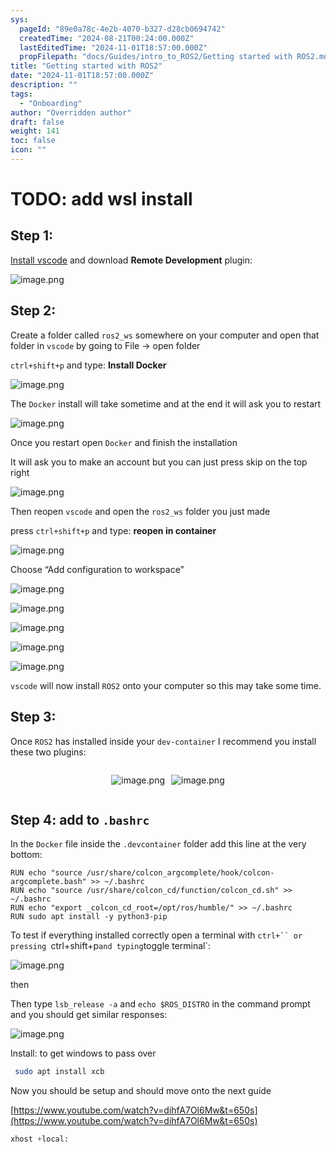 ```yaml
---
sys:
  pageId: "89e0a78c-4e2b-4070-b327-d28cb0694742"
  createdTime: "2024-08-21T00:24:00.000Z"
  lastEditedTime: "2024-11-01T18:57:00.000Z"
  propFilepath: "docs/Guides/intro_to_ROS2/Getting started with ROS2.md"
title: "Getting started with ROS2"
date: "2024-11-01T18:57:00.000Z"
description: ""
tags:
  - "Onboarding"
author: "Overridden author"
draft: false
weight: 141
toc: false
icon: ""
---
```


# TODO: add wsl install

## Step 1:

[Install vscode](https://code.visualstudio.com/download) and download **Remote Development** plugin:

![image.png](https://prod-files-secure.s3.us-west-2.amazonaws.com/d518164a-d88e-44d1-a4ee-3adb3bd8bce0/efb52993-1881-4a40-b95e-6f020334f022/image.png?X-Amz-Algorithm=AWS4-HMAC-SHA256&X-Amz-Content-Sha256=UNSIGNED-PAYLOAD&X-Amz-Credential=ASIAZI2LB4665LW37B7U%2F20250307%2Fus-west-2%2Fs3%2Faws4_request&X-Amz-Date=20250307T021553Z&X-Amz-Expires=3600&X-Amz-Security-Token=IQoJb3JpZ2luX2VjEO%2F%2F%2F%2F%2F%2F%2F%2F%2F%2F%2FwEaCXVzLXdlc3QtMiJHMEUCIGHk9gJBHs35vttuCnF4qqhZ6Gr7%2BzQWlGwPnp3HumvKAiEAvLXTJFs1BGZCKgfMTRo%2B9KiAmJu6bZTdasuJaJxqo7Mq%2FwMIOBAAGgw2Mzc0MjMxODM4MDUiDNq5sJ8jgCwLWnRYdyrcA%2Fw7qCbJmnBPTFieolWF7uZyBbS11Ca6JmCmhdQjxPX3Mcu%2BjZvnDhtcMzbhwJX5IgIMXjt2le2e4FPT8F%2BYAgT7fWMY0owEmg8haqkd%2B9sr7Rzlm7PbEnHXedwmBacOkIYRBfnQm7ftQHArnRyVsk6liZjYP9CbG1Uhl2%2FtvFZ3bn3QBfNvSUqtlo9%2FoQSnRoxPh%2FNalIrmYXM7EUS3OGIMSyUOYN7U4o4iwcYmYug2caYRAsaoZ3IGFh%2Bp36ZcqAUvS1NjVLkPnhT9SMs5%2BZT%2Fo44yH4yD5ejB9kk%2BhLjBjf1hAkC2qIeCBFh9%2FPCdOiNckRKEdy9LoCyCUO%2Bdid4VykVwUwvQA5RKM9mADJeoJxj9kXuAONktNp1Ca5N6Qbb6s%2FtykROudIO97vfTmWeSqBI3u0ecmSv5oBxlwUcMJpsycxBRKQudLG2fhkgBunrB7ckoyEPUpacW1iioqVAIppe9EiBWXy5FuW04IDIL9%2F4pCt0%2FMjWn4SoIEcb30JY2T%2FYb8XGtE7%2FWTZm%2B5IvsVqVj2BOZI0vPqNJAtaAkKH7vV79dX89e1ZwN0hdS6QjYRfhmtoMvb8bnje%2BJSOdaXwcUTnZPjtXHk%2FKlnJvOxoDjYiG8n5aDkSAMMJLJqL4GOqUBAeINTAGxUNQMQDbZhulrpnOUsY9yIIJjYslzkatwMRVid2BInP5UeQyo0n452weRqmdvW0djGjvkfPiukEjwMqbh5V5pB9sQ4VQR4gwi2Rj%2BsY%2FdZlflnFM5vmG1rYHbvKSAvISPT3ANf1UTBP0xEGKDhcWsnJGHB47tS%2BK3Nko00GYN2DlYnZbx%2Bu5gOoYkxB5tpUkFdwqp9gK4NEQUdIlbFR9%2F&X-Amz-Signature=0b5b6c4da8ea1a742b969ffc04bb4750e12505a399d21379fd69ef033ac4a0e7&X-Amz-SignedHeaders=host&x-id=GetObject)

## Step 2:

Create a folder called `ros2_ws` somewhere on your computer and open that folder in `vscode` by going to File → open folder 

`ctrl+shift+p` and type: **Install Docker**

![image.png](https://prod-files-secure.s3.us-west-2.amazonaws.com/d518164a-d88e-44d1-a4ee-3adb3bd8bce0/2269dc0e-1cd5-47ff-bceb-c04ad9b2eab0/image.png?X-Amz-Algorithm=AWS4-HMAC-SHA256&X-Amz-Content-Sha256=UNSIGNED-PAYLOAD&X-Amz-Credential=ASIAZI2LB4665LW37B7U%2F20250307%2Fus-west-2%2Fs3%2Faws4_request&X-Amz-Date=20250307T021553Z&X-Amz-Expires=3600&X-Amz-Security-Token=IQoJb3JpZ2luX2VjEO%2F%2F%2F%2F%2F%2F%2F%2F%2F%2F%2FwEaCXVzLXdlc3QtMiJHMEUCIGHk9gJBHs35vttuCnF4qqhZ6Gr7%2BzQWlGwPnp3HumvKAiEAvLXTJFs1BGZCKgfMTRo%2B9KiAmJu6bZTdasuJaJxqo7Mq%2FwMIOBAAGgw2Mzc0MjMxODM4MDUiDNq5sJ8jgCwLWnRYdyrcA%2Fw7qCbJmnBPTFieolWF7uZyBbS11Ca6JmCmhdQjxPX3Mcu%2BjZvnDhtcMzbhwJX5IgIMXjt2le2e4FPT8F%2BYAgT7fWMY0owEmg8haqkd%2B9sr7Rzlm7PbEnHXedwmBacOkIYRBfnQm7ftQHArnRyVsk6liZjYP9CbG1Uhl2%2FtvFZ3bn3QBfNvSUqtlo9%2FoQSnRoxPh%2FNalIrmYXM7EUS3OGIMSyUOYN7U4o4iwcYmYug2caYRAsaoZ3IGFh%2Bp36ZcqAUvS1NjVLkPnhT9SMs5%2BZT%2Fo44yH4yD5ejB9kk%2BhLjBjf1hAkC2qIeCBFh9%2FPCdOiNckRKEdy9LoCyCUO%2Bdid4VykVwUwvQA5RKM9mADJeoJxj9kXuAONktNp1Ca5N6Qbb6s%2FtykROudIO97vfTmWeSqBI3u0ecmSv5oBxlwUcMJpsycxBRKQudLG2fhkgBunrB7ckoyEPUpacW1iioqVAIppe9EiBWXy5FuW04IDIL9%2F4pCt0%2FMjWn4SoIEcb30JY2T%2FYb8XGtE7%2FWTZm%2B5IvsVqVj2BOZI0vPqNJAtaAkKH7vV79dX89e1ZwN0hdS6QjYRfhmtoMvb8bnje%2BJSOdaXwcUTnZPjtXHk%2FKlnJvOxoDjYiG8n5aDkSAMMJLJqL4GOqUBAeINTAGxUNQMQDbZhulrpnOUsY9yIIJjYslzkatwMRVid2BInP5UeQyo0n452weRqmdvW0djGjvkfPiukEjwMqbh5V5pB9sQ4VQR4gwi2Rj%2BsY%2FdZlflnFM5vmG1rYHbvKSAvISPT3ANf1UTBP0xEGKDhcWsnJGHB47tS%2BK3Nko00GYN2DlYnZbx%2Bu5gOoYkxB5tpUkFdwqp9gK4NEQUdIlbFR9%2F&X-Amz-Signature=167cb5ea22ff9a925ee3e13564f2ad2ceeb1e40d6d8f19d2eb93708999f41e54&X-Amz-SignedHeaders=host&x-id=GetObject)

The `Docker` install will take sometime and at the end it will ask you to restart

![image.png](https://prod-files-secure.s3.us-west-2.amazonaws.com/d518164a-d88e-44d1-a4ee-3adb3bd8bce0/ed233f78-be33-4b1f-b89c-9c346c0e961e/image.png?X-Amz-Algorithm=AWS4-HMAC-SHA256&X-Amz-Content-Sha256=UNSIGNED-PAYLOAD&X-Amz-Credential=ASIAZI2LB4665LW37B7U%2F20250307%2Fus-west-2%2Fs3%2Faws4_request&X-Amz-Date=20250307T021553Z&X-Amz-Expires=3600&X-Amz-Security-Token=IQoJb3JpZ2luX2VjEO%2F%2F%2F%2F%2F%2F%2F%2F%2F%2F%2FwEaCXVzLXdlc3QtMiJHMEUCIGHk9gJBHs35vttuCnF4qqhZ6Gr7%2BzQWlGwPnp3HumvKAiEAvLXTJFs1BGZCKgfMTRo%2B9KiAmJu6bZTdasuJaJxqo7Mq%2FwMIOBAAGgw2Mzc0MjMxODM4MDUiDNq5sJ8jgCwLWnRYdyrcA%2Fw7qCbJmnBPTFieolWF7uZyBbS11Ca6JmCmhdQjxPX3Mcu%2BjZvnDhtcMzbhwJX5IgIMXjt2le2e4FPT8F%2BYAgT7fWMY0owEmg8haqkd%2B9sr7Rzlm7PbEnHXedwmBacOkIYRBfnQm7ftQHArnRyVsk6liZjYP9CbG1Uhl2%2FtvFZ3bn3QBfNvSUqtlo9%2FoQSnRoxPh%2FNalIrmYXM7EUS3OGIMSyUOYN7U4o4iwcYmYug2caYRAsaoZ3IGFh%2Bp36ZcqAUvS1NjVLkPnhT9SMs5%2BZT%2Fo44yH4yD5ejB9kk%2BhLjBjf1hAkC2qIeCBFh9%2FPCdOiNckRKEdy9LoCyCUO%2Bdid4VykVwUwvQA5RKM9mADJeoJxj9kXuAONktNp1Ca5N6Qbb6s%2FtykROudIO97vfTmWeSqBI3u0ecmSv5oBxlwUcMJpsycxBRKQudLG2fhkgBunrB7ckoyEPUpacW1iioqVAIppe9EiBWXy5FuW04IDIL9%2F4pCt0%2FMjWn4SoIEcb30JY2T%2FYb8XGtE7%2FWTZm%2B5IvsVqVj2BOZI0vPqNJAtaAkKH7vV79dX89e1ZwN0hdS6QjYRfhmtoMvb8bnje%2BJSOdaXwcUTnZPjtXHk%2FKlnJvOxoDjYiG8n5aDkSAMMJLJqL4GOqUBAeINTAGxUNQMQDbZhulrpnOUsY9yIIJjYslzkatwMRVid2BInP5UeQyo0n452weRqmdvW0djGjvkfPiukEjwMqbh5V5pB9sQ4VQR4gwi2Rj%2BsY%2FdZlflnFM5vmG1rYHbvKSAvISPT3ANf1UTBP0xEGKDhcWsnJGHB47tS%2BK3Nko00GYN2DlYnZbx%2Bu5gOoYkxB5tpUkFdwqp9gK4NEQUdIlbFR9%2F&X-Amz-Signature=cd71d8c078b69067f57a58d41d2d9751ac613e6e4cdba0189caccb190adadba9&X-Amz-SignedHeaders=host&x-id=GetObject)

Once you restart open `Docker` and finish the installation

It will ask you to make an account but you can just press skip on the top right

![image.png](https://prod-files-secure.s3.us-west-2.amazonaws.com/d518164a-d88e-44d1-a4ee-3adb3bd8bce0/21010ad9-1659-4fd9-9f59-9932a09b2a3d/image.png?X-Amz-Algorithm=AWS4-HMAC-SHA256&X-Amz-Content-Sha256=UNSIGNED-PAYLOAD&X-Amz-Credential=ASIAZI2LB4665LW37B7U%2F20250307%2Fus-west-2%2Fs3%2Faws4_request&X-Amz-Date=20250307T021553Z&X-Amz-Expires=3600&X-Amz-Security-Token=IQoJb3JpZ2luX2VjEO%2F%2F%2F%2F%2F%2F%2F%2F%2F%2F%2FwEaCXVzLXdlc3QtMiJHMEUCIGHk9gJBHs35vttuCnF4qqhZ6Gr7%2BzQWlGwPnp3HumvKAiEAvLXTJFs1BGZCKgfMTRo%2B9KiAmJu6bZTdasuJaJxqo7Mq%2FwMIOBAAGgw2Mzc0MjMxODM4MDUiDNq5sJ8jgCwLWnRYdyrcA%2Fw7qCbJmnBPTFieolWF7uZyBbS11Ca6JmCmhdQjxPX3Mcu%2BjZvnDhtcMzbhwJX5IgIMXjt2le2e4FPT8F%2BYAgT7fWMY0owEmg8haqkd%2B9sr7Rzlm7PbEnHXedwmBacOkIYRBfnQm7ftQHArnRyVsk6liZjYP9CbG1Uhl2%2FtvFZ3bn3QBfNvSUqtlo9%2FoQSnRoxPh%2FNalIrmYXM7EUS3OGIMSyUOYN7U4o4iwcYmYug2caYRAsaoZ3IGFh%2Bp36ZcqAUvS1NjVLkPnhT9SMs5%2BZT%2Fo44yH4yD5ejB9kk%2BhLjBjf1hAkC2qIeCBFh9%2FPCdOiNckRKEdy9LoCyCUO%2Bdid4VykVwUwvQA5RKM9mADJeoJxj9kXuAONktNp1Ca5N6Qbb6s%2FtykROudIO97vfTmWeSqBI3u0ecmSv5oBxlwUcMJpsycxBRKQudLG2fhkgBunrB7ckoyEPUpacW1iioqVAIppe9EiBWXy5FuW04IDIL9%2F4pCt0%2FMjWn4SoIEcb30JY2T%2FYb8XGtE7%2FWTZm%2B5IvsVqVj2BOZI0vPqNJAtaAkKH7vV79dX89e1ZwN0hdS6QjYRfhmtoMvb8bnje%2BJSOdaXwcUTnZPjtXHk%2FKlnJvOxoDjYiG8n5aDkSAMMJLJqL4GOqUBAeINTAGxUNQMQDbZhulrpnOUsY9yIIJjYslzkatwMRVid2BInP5UeQyo0n452weRqmdvW0djGjvkfPiukEjwMqbh5V5pB9sQ4VQR4gwi2Rj%2BsY%2FdZlflnFM5vmG1rYHbvKSAvISPT3ANf1UTBP0xEGKDhcWsnJGHB47tS%2BK3Nko00GYN2DlYnZbx%2Bu5gOoYkxB5tpUkFdwqp9gK4NEQUdIlbFR9%2F&X-Amz-Signature=4cefa4fbdb98fad9f524b94122f28a2a60952c4f462a5316f8e1a28eba7d3967&X-Amz-SignedHeaders=host&x-id=GetObject)

Then reopen `vscode` and open the `ros2_ws` folder you just made

press `ctrl+shift+p` and type: **reopen in container**

![image.png](https://prod-files-secure.s3.us-west-2.amazonaws.com/d518164a-d88e-44d1-a4ee-3adb3bd8bce0/4e93b8c2-41ad-488c-8095-c74205196118/image.png?X-Amz-Algorithm=AWS4-HMAC-SHA256&X-Amz-Content-Sha256=UNSIGNED-PAYLOAD&X-Amz-Credential=ASIAZI2LB4665LW37B7U%2F20250307%2Fus-west-2%2Fs3%2Faws4_request&X-Amz-Date=20250307T021553Z&X-Amz-Expires=3600&X-Amz-Security-Token=IQoJb3JpZ2luX2VjEO%2F%2F%2F%2F%2F%2F%2F%2F%2F%2F%2FwEaCXVzLXdlc3QtMiJHMEUCIGHk9gJBHs35vttuCnF4qqhZ6Gr7%2BzQWlGwPnp3HumvKAiEAvLXTJFs1BGZCKgfMTRo%2B9KiAmJu6bZTdasuJaJxqo7Mq%2FwMIOBAAGgw2Mzc0MjMxODM4MDUiDNq5sJ8jgCwLWnRYdyrcA%2Fw7qCbJmnBPTFieolWF7uZyBbS11Ca6JmCmhdQjxPX3Mcu%2BjZvnDhtcMzbhwJX5IgIMXjt2le2e4FPT8F%2BYAgT7fWMY0owEmg8haqkd%2B9sr7Rzlm7PbEnHXedwmBacOkIYRBfnQm7ftQHArnRyVsk6liZjYP9CbG1Uhl2%2FtvFZ3bn3QBfNvSUqtlo9%2FoQSnRoxPh%2FNalIrmYXM7EUS3OGIMSyUOYN7U4o4iwcYmYug2caYRAsaoZ3IGFh%2Bp36ZcqAUvS1NjVLkPnhT9SMs5%2BZT%2Fo44yH4yD5ejB9kk%2BhLjBjf1hAkC2qIeCBFh9%2FPCdOiNckRKEdy9LoCyCUO%2Bdid4VykVwUwvQA5RKM9mADJeoJxj9kXuAONktNp1Ca5N6Qbb6s%2FtykROudIO97vfTmWeSqBI3u0ecmSv5oBxlwUcMJpsycxBRKQudLG2fhkgBunrB7ckoyEPUpacW1iioqVAIppe9EiBWXy5FuW04IDIL9%2F4pCt0%2FMjWn4SoIEcb30JY2T%2FYb8XGtE7%2FWTZm%2B5IvsVqVj2BOZI0vPqNJAtaAkKH7vV79dX89e1ZwN0hdS6QjYRfhmtoMvb8bnje%2BJSOdaXwcUTnZPjtXHk%2FKlnJvOxoDjYiG8n5aDkSAMMJLJqL4GOqUBAeINTAGxUNQMQDbZhulrpnOUsY9yIIJjYslzkatwMRVid2BInP5UeQyo0n452weRqmdvW0djGjvkfPiukEjwMqbh5V5pB9sQ4VQR4gwi2Rj%2BsY%2FdZlflnFM5vmG1rYHbvKSAvISPT3ANf1UTBP0xEGKDhcWsnJGHB47tS%2BK3Nko00GYN2DlYnZbx%2Bu5gOoYkxB5tpUkFdwqp9gK4NEQUdIlbFR9%2F&X-Amz-Signature=5227804e8b2af7a6989b4cfed9f61f06b7f3f36e4c6cde8271f88c6b03ec405d&X-Amz-SignedHeaders=host&x-id=GetObject)

Choose “Add configuration to workspace”

![image.png](https://prod-files-secure.s3.us-west-2.amazonaws.com/d518164a-d88e-44d1-a4ee-3adb3bd8bce0/9560b282-5060-4989-ba37-97e7b2c22476/image.png?X-Amz-Algorithm=AWS4-HMAC-SHA256&X-Amz-Content-Sha256=UNSIGNED-PAYLOAD&X-Amz-Credential=ASIAZI2LB4665LW37B7U%2F20250307%2Fus-west-2%2Fs3%2Faws4_request&X-Amz-Date=20250307T021553Z&X-Amz-Expires=3600&X-Amz-Security-Token=IQoJb3JpZ2luX2VjEO%2F%2F%2F%2F%2F%2F%2F%2F%2F%2F%2FwEaCXVzLXdlc3QtMiJHMEUCIGHk9gJBHs35vttuCnF4qqhZ6Gr7%2BzQWlGwPnp3HumvKAiEAvLXTJFs1BGZCKgfMTRo%2B9KiAmJu6bZTdasuJaJxqo7Mq%2FwMIOBAAGgw2Mzc0MjMxODM4MDUiDNq5sJ8jgCwLWnRYdyrcA%2Fw7qCbJmnBPTFieolWF7uZyBbS11Ca6JmCmhdQjxPX3Mcu%2BjZvnDhtcMzbhwJX5IgIMXjt2le2e4FPT8F%2BYAgT7fWMY0owEmg8haqkd%2B9sr7Rzlm7PbEnHXedwmBacOkIYRBfnQm7ftQHArnRyVsk6liZjYP9CbG1Uhl2%2FtvFZ3bn3QBfNvSUqtlo9%2FoQSnRoxPh%2FNalIrmYXM7EUS3OGIMSyUOYN7U4o4iwcYmYug2caYRAsaoZ3IGFh%2Bp36ZcqAUvS1NjVLkPnhT9SMs5%2BZT%2Fo44yH4yD5ejB9kk%2BhLjBjf1hAkC2qIeCBFh9%2FPCdOiNckRKEdy9LoCyCUO%2Bdid4VykVwUwvQA5RKM9mADJeoJxj9kXuAONktNp1Ca5N6Qbb6s%2FtykROudIO97vfTmWeSqBI3u0ecmSv5oBxlwUcMJpsycxBRKQudLG2fhkgBunrB7ckoyEPUpacW1iioqVAIppe9EiBWXy5FuW04IDIL9%2F4pCt0%2FMjWn4SoIEcb30JY2T%2FYb8XGtE7%2FWTZm%2B5IvsVqVj2BOZI0vPqNJAtaAkKH7vV79dX89e1ZwN0hdS6QjYRfhmtoMvb8bnje%2BJSOdaXwcUTnZPjtXHk%2FKlnJvOxoDjYiG8n5aDkSAMMJLJqL4GOqUBAeINTAGxUNQMQDbZhulrpnOUsY9yIIJjYslzkatwMRVid2BInP5UeQyo0n452weRqmdvW0djGjvkfPiukEjwMqbh5V5pB9sQ4VQR4gwi2Rj%2BsY%2FdZlflnFM5vmG1rYHbvKSAvISPT3ANf1UTBP0xEGKDhcWsnJGHB47tS%2BK3Nko00GYN2DlYnZbx%2Bu5gOoYkxB5tpUkFdwqp9gK4NEQUdIlbFR9%2F&X-Amz-Signature=e28569a553fd9140e2e7a94d668693418191810b23a068227d361bfe9047d866&X-Amz-SignedHeaders=host&x-id=GetObject)

![image.png](https://prod-files-secure.s3.us-west-2.amazonaws.com/d518164a-d88e-44d1-a4ee-3adb3bd8bce0/2ee63f81-886b-48e8-a553-dc6e5eac99e4/image.png?X-Amz-Algorithm=AWS4-HMAC-SHA256&X-Amz-Content-Sha256=UNSIGNED-PAYLOAD&X-Amz-Credential=ASIAZI2LB4665LW37B7U%2F20250307%2Fus-west-2%2Fs3%2Faws4_request&X-Amz-Date=20250307T021553Z&X-Amz-Expires=3600&X-Amz-Security-Token=IQoJb3JpZ2luX2VjEO%2F%2F%2F%2F%2F%2F%2F%2F%2F%2F%2FwEaCXVzLXdlc3QtMiJHMEUCIGHk9gJBHs35vttuCnF4qqhZ6Gr7%2BzQWlGwPnp3HumvKAiEAvLXTJFs1BGZCKgfMTRo%2B9KiAmJu6bZTdasuJaJxqo7Mq%2FwMIOBAAGgw2Mzc0MjMxODM4MDUiDNq5sJ8jgCwLWnRYdyrcA%2Fw7qCbJmnBPTFieolWF7uZyBbS11Ca6JmCmhdQjxPX3Mcu%2BjZvnDhtcMzbhwJX5IgIMXjt2le2e4FPT8F%2BYAgT7fWMY0owEmg8haqkd%2B9sr7Rzlm7PbEnHXedwmBacOkIYRBfnQm7ftQHArnRyVsk6liZjYP9CbG1Uhl2%2FtvFZ3bn3QBfNvSUqtlo9%2FoQSnRoxPh%2FNalIrmYXM7EUS3OGIMSyUOYN7U4o4iwcYmYug2caYRAsaoZ3IGFh%2Bp36ZcqAUvS1NjVLkPnhT9SMs5%2BZT%2Fo44yH4yD5ejB9kk%2BhLjBjf1hAkC2qIeCBFh9%2FPCdOiNckRKEdy9LoCyCUO%2Bdid4VykVwUwvQA5RKM9mADJeoJxj9kXuAONktNp1Ca5N6Qbb6s%2FtykROudIO97vfTmWeSqBI3u0ecmSv5oBxlwUcMJpsycxBRKQudLG2fhkgBunrB7ckoyEPUpacW1iioqVAIppe9EiBWXy5FuW04IDIL9%2F4pCt0%2FMjWn4SoIEcb30JY2T%2FYb8XGtE7%2FWTZm%2B5IvsVqVj2BOZI0vPqNJAtaAkKH7vV79dX89e1ZwN0hdS6QjYRfhmtoMvb8bnje%2BJSOdaXwcUTnZPjtXHk%2FKlnJvOxoDjYiG8n5aDkSAMMJLJqL4GOqUBAeINTAGxUNQMQDbZhulrpnOUsY9yIIJjYslzkatwMRVid2BInP5UeQyo0n452weRqmdvW0djGjvkfPiukEjwMqbh5V5pB9sQ4VQR4gwi2Rj%2BsY%2FdZlflnFM5vmG1rYHbvKSAvISPT3ANf1UTBP0xEGKDhcWsnJGHB47tS%2BK3Nko00GYN2DlYnZbx%2Bu5gOoYkxB5tpUkFdwqp9gK4NEQUdIlbFR9%2F&X-Amz-Signature=5f02ae46069231de61866c8721a689bbdbe9db24801e16a102d570b07828cb37&X-Amz-SignedHeaders=host&x-id=GetObject)

![image.png](https://prod-files-secure.s3.us-west-2.amazonaws.com/d518164a-d88e-44d1-a4ee-3adb3bd8bce0/ae1580b2-b048-407e-aed9-b584224a7a04/image.png?X-Amz-Algorithm=AWS4-HMAC-SHA256&X-Amz-Content-Sha256=UNSIGNED-PAYLOAD&X-Amz-Credential=ASIAZI2LB4665LW37B7U%2F20250307%2Fus-west-2%2Fs3%2Faws4_request&X-Amz-Date=20250307T021553Z&X-Amz-Expires=3600&X-Amz-Security-Token=IQoJb3JpZ2luX2VjEO%2F%2F%2F%2F%2F%2F%2F%2F%2F%2F%2FwEaCXVzLXdlc3QtMiJHMEUCIGHk9gJBHs35vttuCnF4qqhZ6Gr7%2BzQWlGwPnp3HumvKAiEAvLXTJFs1BGZCKgfMTRo%2B9KiAmJu6bZTdasuJaJxqo7Mq%2FwMIOBAAGgw2Mzc0MjMxODM4MDUiDNq5sJ8jgCwLWnRYdyrcA%2Fw7qCbJmnBPTFieolWF7uZyBbS11Ca6JmCmhdQjxPX3Mcu%2BjZvnDhtcMzbhwJX5IgIMXjt2le2e4FPT8F%2BYAgT7fWMY0owEmg8haqkd%2B9sr7Rzlm7PbEnHXedwmBacOkIYRBfnQm7ftQHArnRyVsk6liZjYP9CbG1Uhl2%2FtvFZ3bn3QBfNvSUqtlo9%2FoQSnRoxPh%2FNalIrmYXM7EUS3OGIMSyUOYN7U4o4iwcYmYug2caYRAsaoZ3IGFh%2Bp36ZcqAUvS1NjVLkPnhT9SMs5%2BZT%2Fo44yH4yD5ejB9kk%2BhLjBjf1hAkC2qIeCBFh9%2FPCdOiNckRKEdy9LoCyCUO%2Bdid4VykVwUwvQA5RKM9mADJeoJxj9kXuAONktNp1Ca5N6Qbb6s%2FtykROudIO97vfTmWeSqBI3u0ecmSv5oBxlwUcMJpsycxBRKQudLG2fhkgBunrB7ckoyEPUpacW1iioqVAIppe9EiBWXy5FuW04IDIL9%2F4pCt0%2FMjWn4SoIEcb30JY2T%2FYb8XGtE7%2FWTZm%2B5IvsVqVj2BOZI0vPqNJAtaAkKH7vV79dX89e1ZwN0hdS6QjYRfhmtoMvb8bnje%2BJSOdaXwcUTnZPjtXHk%2FKlnJvOxoDjYiG8n5aDkSAMMJLJqL4GOqUBAeINTAGxUNQMQDbZhulrpnOUsY9yIIJjYslzkatwMRVid2BInP5UeQyo0n452weRqmdvW0djGjvkfPiukEjwMqbh5V5pB9sQ4VQR4gwi2Rj%2BsY%2FdZlflnFM5vmG1rYHbvKSAvISPT3ANf1UTBP0xEGKDhcWsnJGHB47tS%2BK3Nko00GYN2DlYnZbx%2Bu5gOoYkxB5tpUkFdwqp9gK4NEQUdIlbFR9%2F&X-Amz-Signature=fa6370cac9caa908842b7648dda28fd1e40754f454972a1abf12fdf031e41d8a&X-Amz-SignedHeaders=host&x-id=GetObject)

![image.png](https://prod-files-secure.s3.us-west-2.amazonaws.com/d518164a-d88e-44d1-a4ee-3adb3bd8bce0/53255b28-f75e-430f-b9e3-c0ac8577e42b/image.png?X-Amz-Algorithm=AWS4-HMAC-SHA256&X-Amz-Content-Sha256=UNSIGNED-PAYLOAD&X-Amz-Credential=ASIAZI2LB4665LW37B7U%2F20250307%2Fus-west-2%2Fs3%2Faws4_request&X-Amz-Date=20250307T021553Z&X-Amz-Expires=3600&X-Amz-Security-Token=IQoJb3JpZ2luX2VjEO%2F%2F%2F%2F%2F%2F%2F%2F%2F%2F%2FwEaCXVzLXdlc3QtMiJHMEUCIGHk9gJBHs35vttuCnF4qqhZ6Gr7%2BzQWlGwPnp3HumvKAiEAvLXTJFs1BGZCKgfMTRo%2B9KiAmJu6bZTdasuJaJxqo7Mq%2FwMIOBAAGgw2Mzc0MjMxODM4MDUiDNq5sJ8jgCwLWnRYdyrcA%2Fw7qCbJmnBPTFieolWF7uZyBbS11Ca6JmCmhdQjxPX3Mcu%2BjZvnDhtcMzbhwJX5IgIMXjt2le2e4FPT8F%2BYAgT7fWMY0owEmg8haqkd%2B9sr7Rzlm7PbEnHXedwmBacOkIYRBfnQm7ftQHArnRyVsk6liZjYP9CbG1Uhl2%2FtvFZ3bn3QBfNvSUqtlo9%2FoQSnRoxPh%2FNalIrmYXM7EUS3OGIMSyUOYN7U4o4iwcYmYug2caYRAsaoZ3IGFh%2Bp36ZcqAUvS1NjVLkPnhT9SMs5%2BZT%2Fo44yH4yD5ejB9kk%2BhLjBjf1hAkC2qIeCBFh9%2FPCdOiNckRKEdy9LoCyCUO%2Bdid4VykVwUwvQA5RKM9mADJeoJxj9kXuAONktNp1Ca5N6Qbb6s%2FtykROudIO97vfTmWeSqBI3u0ecmSv5oBxlwUcMJpsycxBRKQudLG2fhkgBunrB7ckoyEPUpacW1iioqVAIppe9EiBWXy5FuW04IDIL9%2F4pCt0%2FMjWn4SoIEcb30JY2T%2FYb8XGtE7%2FWTZm%2B5IvsVqVj2BOZI0vPqNJAtaAkKH7vV79dX89e1ZwN0hdS6QjYRfhmtoMvb8bnje%2BJSOdaXwcUTnZPjtXHk%2FKlnJvOxoDjYiG8n5aDkSAMMJLJqL4GOqUBAeINTAGxUNQMQDbZhulrpnOUsY9yIIJjYslzkatwMRVid2BInP5UeQyo0n452weRqmdvW0djGjvkfPiukEjwMqbh5V5pB9sQ4VQR4gwi2Rj%2BsY%2FdZlflnFM5vmG1rYHbvKSAvISPT3ANf1UTBP0xEGKDhcWsnJGHB47tS%2BK3Nko00GYN2DlYnZbx%2Bu5gOoYkxB5tpUkFdwqp9gK4NEQUdIlbFR9%2F&X-Amz-Signature=aa122174c0b99dbc37b9ca8383f940613714f8cb5191d9967a64aab0e11fff62&X-Amz-SignedHeaders=host&x-id=GetObject)

![image.png](https://prod-files-secure.s3.us-west-2.amazonaws.com/d518164a-d88e-44d1-a4ee-3adb3bd8bce0/7c562767-5af9-4ffb-97d1-327bcdf4ee00/image.png?X-Amz-Algorithm=AWS4-HMAC-SHA256&X-Amz-Content-Sha256=UNSIGNED-PAYLOAD&X-Amz-Credential=ASIAZI2LB4665LW37B7U%2F20250307%2Fus-west-2%2Fs3%2Faws4_request&X-Amz-Date=20250307T021553Z&X-Amz-Expires=3600&X-Amz-Security-Token=IQoJb3JpZ2luX2VjEO%2F%2F%2F%2F%2F%2F%2F%2F%2F%2F%2FwEaCXVzLXdlc3QtMiJHMEUCIGHk9gJBHs35vttuCnF4qqhZ6Gr7%2BzQWlGwPnp3HumvKAiEAvLXTJFs1BGZCKgfMTRo%2B9KiAmJu6bZTdasuJaJxqo7Mq%2FwMIOBAAGgw2Mzc0MjMxODM4MDUiDNq5sJ8jgCwLWnRYdyrcA%2Fw7qCbJmnBPTFieolWF7uZyBbS11Ca6JmCmhdQjxPX3Mcu%2BjZvnDhtcMzbhwJX5IgIMXjt2le2e4FPT8F%2BYAgT7fWMY0owEmg8haqkd%2B9sr7Rzlm7PbEnHXedwmBacOkIYRBfnQm7ftQHArnRyVsk6liZjYP9CbG1Uhl2%2FtvFZ3bn3QBfNvSUqtlo9%2FoQSnRoxPh%2FNalIrmYXM7EUS3OGIMSyUOYN7U4o4iwcYmYug2caYRAsaoZ3IGFh%2Bp36ZcqAUvS1NjVLkPnhT9SMs5%2BZT%2Fo44yH4yD5ejB9kk%2BhLjBjf1hAkC2qIeCBFh9%2FPCdOiNckRKEdy9LoCyCUO%2Bdid4VykVwUwvQA5RKM9mADJeoJxj9kXuAONktNp1Ca5N6Qbb6s%2FtykROudIO97vfTmWeSqBI3u0ecmSv5oBxlwUcMJpsycxBRKQudLG2fhkgBunrB7ckoyEPUpacW1iioqVAIppe9EiBWXy5FuW04IDIL9%2F4pCt0%2FMjWn4SoIEcb30JY2T%2FYb8XGtE7%2FWTZm%2B5IvsVqVj2BOZI0vPqNJAtaAkKH7vV79dX89e1ZwN0hdS6QjYRfhmtoMvb8bnje%2BJSOdaXwcUTnZPjtXHk%2FKlnJvOxoDjYiG8n5aDkSAMMJLJqL4GOqUBAeINTAGxUNQMQDbZhulrpnOUsY9yIIJjYslzkatwMRVid2BInP5UeQyo0n452weRqmdvW0djGjvkfPiukEjwMqbh5V5pB9sQ4VQR4gwi2Rj%2BsY%2FdZlflnFM5vmG1rYHbvKSAvISPT3ANf1UTBP0xEGKDhcWsnJGHB47tS%2BK3Nko00GYN2DlYnZbx%2Bu5gOoYkxB5tpUkFdwqp9gK4NEQUdIlbFR9%2F&X-Amz-Signature=a7fc4d3ace1ce3963938091d16204a23671476b0b8fe1d1578ab30f7faa899eb&X-Amz-SignedHeaders=host&x-id=GetObject)

`vscode` will now install `ROS2` onto your computer so this may take some time.

## Step 3:

Once `ROS2` has installed inside your `dev-container` I recommend you install these two plugins:

<div style="display: flex;flex-direction: row; column-gap:10px; max-width: 630px;justify-content: center;">
<div>

![image.png](https://prod-files-secure.s3.us-west-2.amazonaws.com/d518164a-d88e-44d1-a4ee-3adb3bd8bce0/3fc3d550-5a54-4ba1-ba6b-faa01cdb7369/image.png?X-Amz-Algorithm=AWS4-HMAC-SHA256&X-Amz-Content-Sha256=UNSIGNED-PAYLOAD&X-Amz-Credential=ASIAZI2LB466WIHEKJ5P%2F20250307%2Fus-west-2%2Fs3%2Faws4_request&X-Amz-Date=20250307T021604Z&X-Amz-Expires=3600&X-Amz-Security-Token=IQoJb3JpZ2luX2VjEO%2F%2F%2F%2F%2F%2F%2F%2F%2F%2F%2FwEaCXVzLXdlc3QtMiJHMEUCIQDYZCUtLP84%2FuUY1taOIOye4Lpuo%2FkSbhKcvW2pg0HhUwIgC%2FSlaggA5HVnThLc8rFy26Wi8h%2FH4H%2B3k0dHo6H%2F68sq%2FwMIOBAAGgw2Mzc0MjMxODM4MDUiDGwZTLc%2B%2Fr4X5y2B3ircA4c18UTqnoLVT8y2cM5pZIdf5xJT9UyLs59ciB6VbRZMHgbEX4JtfCDDF40xEzaoV2DugYhqbvbnSzniI2AL%2FF94O9WGwniL1cFLiam78QUH5YWKIv4I0pinp%2BVhbSsAbgwVmDYHZ2nMsI6yYsb1%2FG6miXI%2FbNq1tkqo9heG%2B8Pdvb95oM0vBOjpUZUch4d754rjn2GHOX0QoPt8BUHcOjLMESyC0afXt86YxUfu6GrM9U7R%2BrBzVTEExl1KsnLVXhoEqR9D3miCyzSfFUvVL9FMf9%2B5z9mqRtblnmZBAoZdcLYj%2Bk9feS%2FttJ6lr%2FUwXQXomP9JbaunlNYGzyFhFtQj7ap%2Bw8aVGUcihVNQiJ0NOZ%2F1ybaOLXcE%2BLbAufWX1ZvX4Ylwya%2FVJVLj3Mkk5%2F1n1K0XodDlGi1ShfGUGcr%2FZnt5ml8ctrn0ZhMNwQQb3MLTq4EdBBRh9u%2Bg6gZ9SwvHqiD5Ns0DCYiw9Sh9iZHrlxndtJ3oNcoKmMPeKF5XZMbJaWVkYjTFPcjSUdzzDX0inRCms4tTWcNbsZzeRGsp3MbPXu7Gi9WraPFSkHDRoQFJS0Loc%2Fr5%2Fy6rCuTGFjsmtgyb7hIHThlQz3vgZllBI2Kw7Q6CugW%2F%2Fam8MNfIqL4GOqUBfrnFvJXdrpPDYrwSvr2hEHnVXpGHstki4izabVgorSB7IaYpkLShDUDJmMAIPb2wt4fnD0fzUZ8spAPajQyFrCN%2FhVaycZZiptFTGctgyJUjKD4fuLUAgNEx492DwLpIvRAFs0R3zuJENxcGKISwb3VsSIFT86BH3s02%2FchO%2ByIc7tajmrNaKQLqamdP9XWCXgh1VPms4hU5Pk3U6w2Z4oMaIPTi&X-Amz-Signature=f45667f5f89c82ed6b51d17b9ee2f483cd91e7185c856f16709bce5cf536208e&X-Amz-SignedHeaders=host&x-id=GetObject)

</div>
<div>

![image.png](https://prod-files-secure.s3.us-west-2.amazonaws.com/d518164a-d88e-44d1-a4ee-3adb3bd8bce0/d994cc66-13c2-4093-a5a3-f84cf4601a82/image.png?X-Amz-Algorithm=AWS4-HMAC-SHA256&X-Amz-Content-Sha256=UNSIGNED-PAYLOAD&X-Amz-Credential=ASIAZI2LB466TEO3Z4GH%2F20250307%2Fus-west-2%2Fs3%2Faws4_request&X-Amz-Date=20250307T021605Z&X-Amz-Expires=3600&X-Amz-Security-Token=IQoJb3JpZ2luX2VjEO%2F%2F%2F%2F%2F%2F%2F%2F%2F%2F%2FwEaCXVzLXdlc3QtMiJHMEUCIAnwx8exh%2BUkvPnySd0OQGMxB2BLvrkF6BXUnjsKfE5fAiEA3qPiyE0J4XbLL7E9W%2F25ovRirNvgm%2BP%2FuQo9e1e79AEq%2FwMIOBAAGgw2Mzc0MjMxODM4MDUiDCJSU%2BAdAHY5jarTXyrcA6PkfJ5KmzAe9ILKO40O5fxUptlrAx6TlXIEkWC4%2FbCxEpTKGp0m6uyxtImJUTOIn7WnVLysXO5Pa7mLoT%2BxEzM5YQwnCc1dkTsuQtROTN51rAx6u0AZ1fPq9z4n%2BhXX0WhQiG0xisaDKWBcgV1b8PHoLryyyEFiLsan0KvkdO45ZhKwoy%2BX%2FSDE8HC46SV6lcJWqbC7sDS%2F6uAW5%2FUCHn%2BFHWQu8vtpg8%2BOUKc%2B5On2ebGF3FDFREn%2Fj0vbu88hRPc3LxCy34wBFPFdCTNalKfKvFGrjBg8G1nY5pjL%2BLrKc4qTEZQLmqYv8hNRhjblV12cp%2Fpc8YQwE8r7OoZ4qJzbvAC3pOIYBDpUBnea66GGfBUokneqPdaf0%2Fr%2BHJi7lkA5kmvcmNjqZsoYrSIqTpmj%2BggbmyoXu256aZij4yzkQFIaaYeLKsAZiEyBpaZRljyvWksgrMskTK3bhX1c4iWLYLrOwF5UmutdYBkYHkeOBt7wH45HSLpeg5C3%2FYjDfHofMzczy3phJGoRpZha6%2F1ubdI10y76ZMEwSEbTwbRSY4NBXTcDFruK%2Fo%2F6NYXOepkrk0TD9nwQmH%2BNyCRFL0gy8DfYXBUmhEA%2FHhN3IN1k3A0xWcGQhYoqqeNUMIDJqL4GOqUBU3V8kmhbnQGu10AzUkvf8IavuRiUN321K%2Ft3Tkph9z3PTYmLnBuFDuYIe%2BxsbzsouVw1vkIHi9jbhkwXWNFhQ2hWO55JFI9lc8%2BMQtor%2FJcMb6apxkcL6ywy51tlCjcG%2FoCtHLj8NUAGkwOkysMcfDpTh04q3Mz7FIScCZj%2BCdw9bPwOX2CVYjTrCsJ%2F7Y2J3RJtu%2FY4mXGL3n9sfuSd%2FFo0LGkO&X-Amz-Signature=f100527573b4a89879d697ccc87722b9d15050a49cc41a9c7b1988b866bad569&X-Amz-SignedHeaders=host&x-id=GetObject)

</div>
</div>

## Step 4: add to `.bashrc`

In the `Docker` file inside the `.devcontainer` folder add this line at the very bottom: 

```docker
RUN echo "source /usr/share/colcon_argcomplete/hook/colcon-argcomplete.bash" >> ~/.bashrc
RUN echo "source /usr/share/colcon_cd/function/colcon_cd.sh" >> ~/.bashrc
RUN echo "export _colcon_cd_root=/opt/ros/humble/" >> ~/.bashrc
RUN sudo apt install -y python3-pip 
```

To test if everything installed correctly open a terminal with `ctrl+`` or pressing `ctrl+shift+p` and typing `toggle terminal`:

![image.png](https://prod-files-secure.s3.us-west-2.amazonaws.com/d518164a-d88e-44d1-a4ee-3adb3bd8bce0/6a4943d8-b04e-4c02-9a58-775f3384d1a5/image.png?X-Amz-Algorithm=AWS4-HMAC-SHA256&X-Amz-Content-Sha256=UNSIGNED-PAYLOAD&X-Amz-Credential=ASIAZI2LB4665LW37B7U%2F20250307%2Fus-west-2%2Fs3%2Faws4_request&X-Amz-Date=20250307T021553Z&X-Amz-Expires=3600&X-Amz-Security-Token=IQoJb3JpZ2luX2VjEO%2F%2F%2F%2F%2F%2F%2F%2F%2F%2F%2FwEaCXVzLXdlc3QtMiJHMEUCIGHk9gJBHs35vttuCnF4qqhZ6Gr7%2BzQWlGwPnp3HumvKAiEAvLXTJFs1BGZCKgfMTRo%2B9KiAmJu6bZTdasuJaJxqo7Mq%2FwMIOBAAGgw2Mzc0MjMxODM4MDUiDNq5sJ8jgCwLWnRYdyrcA%2Fw7qCbJmnBPTFieolWF7uZyBbS11Ca6JmCmhdQjxPX3Mcu%2BjZvnDhtcMzbhwJX5IgIMXjt2le2e4FPT8F%2BYAgT7fWMY0owEmg8haqkd%2B9sr7Rzlm7PbEnHXedwmBacOkIYRBfnQm7ftQHArnRyVsk6liZjYP9CbG1Uhl2%2FtvFZ3bn3QBfNvSUqtlo9%2FoQSnRoxPh%2FNalIrmYXM7EUS3OGIMSyUOYN7U4o4iwcYmYug2caYRAsaoZ3IGFh%2Bp36ZcqAUvS1NjVLkPnhT9SMs5%2BZT%2Fo44yH4yD5ejB9kk%2BhLjBjf1hAkC2qIeCBFh9%2FPCdOiNckRKEdy9LoCyCUO%2Bdid4VykVwUwvQA5RKM9mADJeoJxj9kXuAONktNp1Ca5N6Qbb6s%2FtykROudIO97vfTmWeSqBI3u0ecmSv5oBxlwUcMJpsycxBRKQudLG2fhkgBunrB7ckoyEPUpacW1iioqVAIppe9EiBWXy5FuW04IDIL9%2F4pCt0%2FMjWn4SoIEcb30JY2T%2FYb8XGtE7%2FWTZm%2B5IvsVqVj2BOZI0vPqNJAtaAkKH7vV79dX89e1ZwN0hdS6QjYRfhmtoMvb8bnje%2BJSOdaXwcUTnZPjtXHk%2FKlnJvOxoDjYiG8n5aDkSAMMJLJqL4GOqUBAeINTAGxUNQMQDbZhulrpnOUsY9yIIJjYslzkatwMRVid2BInP5UeQyo0n452weRqmdvW0djGjvkfPiukEjwMqbh5V5pB9sQ4VQR4gwi2Rj%2BsY%2FdZlflnFM5vmG1rYHbvKSAvISPT3ANf1UTBP0xEGKDhcWsnJGHB47tS%2BK3Nko00GYN2DlYnZbx%2Bu5gOoYkxB5tpUkFdwqp9gK4NEQUdIlbFR9%2F&X-Amz-Signature=e0fef42e6bbf80db595377a504333678a5addf63f9a394a5071c6474874d0550&X-Amz-SignedHeaders=host&x-id=GetObject)

then 

Then type `lsb_release -a` and `echo $ROS_DISTRO` in the command prompt and you should get similar responses:

![image.png](https://prod-files-secure.s3.us-west-2.amazonaws.com/d518164a-d88e-44d1-a4ee-3adb3bd8bce0/3e635dec-a805-4e85-8b9e-d000e5b71a4e/image.png?X-Amz-Algorithm=AWS4-HMAC-SHA256&X-Amz-Content-Sha256=UNSIGNED-PAYLOAD&X-Amz-Credential=ASIAZI2LB4665LW37B7U%2F20250307%2Fus-west-2%2Fs3%2Faws4_request&X-Amz-Date=20250307T021553Z&X-Amz-Expires=3600&X-Amz-Security-Token=IQoJb3JpZ2luX2VjEO%2F%2F%2F%2F%2F%2F%2F%2F%2F%2F%2FwEaCXVzLXdlc3QtMiJHMEUCIGHk9gJBHs35vttuCnF4qqhZ6Gr7%2BzQWlGwPnp3HumvKAiEAvLXTJFs1BGZCKgfMTRo%2B9KiAmJu6bZTdasuJaJxqo7Mq%2FwMIOBAAGgw2Mzc0MjMxODM4MDUiDNq5sJ8jgCwLWnRYdyrcA%2Fw7qCbJmnBPTFieolWF7uZyBbS11Ca6JmCmhdQjxPX3Mcu%2BjZvnDhtcMzbhwJX5IgIMXjt2le2e4FPT8F%2BYAgT7fWMY0owEmg8haqkd%2B9sr7Rzlm7PbEnHXedwmBacOkIYRBfnQm7ftQHArnRyVsk6liZjYP9CbG1Uhl2%2FtvFZ3bn3QBfNvSUqtlo9%2FoQSnRoxPh%2FNalIrmYXM7EUS3OGIMSyUOYN7U4o4iwcYmYug2caYRAsaoZ3IGFh%2Bp36ZcqAUvS1NjVLkPnhT9SMs5%2BZT%2Fo44yH4yD5ejB9kk%2BhLjBjf1hAkC2qIeCBFh9%2FPCdOiNckRKEdy9LoCyCUO%2Bdid4VykVwUwvQA5RKM9mADJeoJxj9kXuAONktNp1Ca5N6Qbb6s%2FtykROudIO97vfTmWeSqBI3u0ecmSv5oBxlwUcMJpsycxBRKQudLG2fhkgBunrB7ckoyEPUpacW1iioqVAIppe9EiBWXy5FuW04IDIL9%2F4pCt0%2FMjWn4SoIEcb30JY2T%2FYb8XGtE7%2FWTZm%2B5IvsVqVj2BOZI0vPqNJAtaAkKH7vV79dX89e1ZwN0hdS6QjYRfhmtoMvb8bnje%2BJSOdaXwcUTnZPjtXHk%2FKlnJvOxoDjYiG8n5aDkSAMMJLJqL4GOqUBAeINTAGxUNQMQDbZhulrpnOUsY9yIIJjYslzkatwMRVid2BInP5UeQyo0n452weRqmdvW0djGjvkfPiukEjwMqbh5V5pB9sQ4VQR4gwi2Rj%2BsY%2FdZlflnFM5vmG1rYHbvKSAvISPT3ANf1UTBP0xEGKDhcWsnJGHB47tS%2BK3Nko00GYN2DlYnZbx%2Bu5gOoYkxB5tpUkFdwqp9gK4NEQUdIlbFR9%2F&X-Amz-Signature=b483fa9118349075e6159a3527cc8feaa08c9f5ccb4fa17d4d6c8a85e529d35b&X-Amz-SignedHeaders=host&x-id=GetObject)

Install:  to get windows to pass over

```bash
 sudo apt install xcb
```

Now you should be setup and should move onto the next guide 

[https://www.youtube.com/watch?v=dihfA7Ol6Mw&t=650s](https://www.youtube.com/watch?v=dihfA7Ol6Mw&t=650s)

```python
xhost +local:
```
